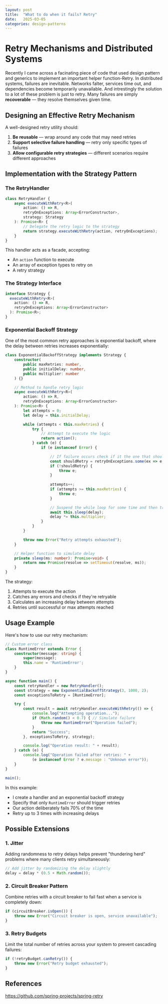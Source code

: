 ```yaml
---
layout: post
title:  "What to do when it fails? Retry"
date:   2025-03-05
categories: design-patterns
---
```

# Retry Mechanisms and Distributed Systems

Recently I came across a facinating piece of code that used design pattern and generics to implement an important helper function-Retry. In distributed systems, failures are inevitable. Networks falter, services time out, and dependencies become temporarily unavailable. And intrestingly the solution to a lot of these problem is just to retry. Many failures are simply **recoverable** — they resolve themselves given time. 


## Designing an Effective Retry Mechanism

A well-designed retry utility should:

1. **Be reusable** — wrap around any code that may need retries
2. **Support selective failure handling** — retry only specific types of failures 
3. **Allow configurable retry strategies** — different scenarios require different approaches

## Implementation with the Strategy Pattern


### The RetryHandler

```typescript
class RetryHandler {
    async executeWithRetry<R>(
        action: () => R, 
        retryOnExceptions: Array<ErrorConstructor>, 
        strategy: Strategy
    ): Promise<R> {
        // Delegate the retry logic to the strategy
        return strategy.executeWithRetry(action, retryOnExceptions);
    }
}
```

This handler acts as a facade, accepting:
- An `action` function to execute
- An array of exception types to retry on
- A retry strategy

### The Strategy Interface

```typescript
interface Strategy {
  executeWithRetry<R>(
    action: () => R, 
    retryOnExceptions: Array<ErrorConstructor>
  ): Promise<R>;
}
```

### Exponential Backoff Strategy

One of the most common retry approaches is exponential backoff, where the delay between retries increases exponentially:

```typescript
class ExponentialBackoffStrategy implements Strategy {
    constructor(
        public maxRetries: number, 
        public initialDelay: number, 
        public multiplier: number
    ) {}

    // Method to handle retry logic
    async executeWithRetry<R>(
        action: () => R, 
        retryOnExceptions: Array<ErrorConstructor>
    ): Promise<R> {
        let attempts = 0;
        let delay = this.initialDelay;

        while (attempts < this.maxRetries) {
            try {
                // Attempt to execute the logic 
                return action();
            } catch (e) {
                if (e instanceof Error) {

                    // If failure occurs check if it the one that should be retried
                    const shouldRetry = retryOnExceptions.some(ex => e instanceof ex);
                    if (!shouldRetry) {
                        throw e;
                    }
                    
                    attempts++;
                    if (attempts >= this.maxRetries) {
                        throw e;
                    }

                    // Suspend the while loop for some time and then try again
                    await this.sleep(delay);
                    delay *= this.multiplier;
                }
            }
        }

        throw new Error("Retry attempts exhausted");
    }

    // Helper function to simulate delay
    private sleep(ms: number): Promise<void> {
        return new Promise(resolve => setTimeout(resolve, ms));
    }
}
```

The strategy:
1. Attempts to execute the action
2. Catches any errors and checks if they're retryable
3. Calculates an increasing delay between attempts
4. Retries until successful or max attempts reached

## Usage Example

Here's how to use our retry mechanism:

```typescript
// Custom error class
class RuntimeError extends Error {
    constructor(message: string) {
        super(message);
        this.name = 'RuntimeError';
    }
}

async function main() {
    const retryHandler = new RetryHandler();
    const strategy = new ExponentialBackoffStrategy(3, 1000, 2);
    const exceptionsToRetry = [RuntimeError];

    try {
        const result = await retryHandler.executeWithRetry(() => {
            console.log("Attempting operation...");
            if (Math.random() < 0.7) { // Simulate failure
                throw new RuntimeError("Operation failed");
            }
            return "Success";
        }, exceptionsToRetry, strategy);

        console.log("Operation result: " + result);
    } catch (e) {
        console.log("Operation failed after retries: " + 
            (e instanceof Error ? e.message : "Unknown error"));
    }
}

main();
```

In this example:
- I create a handler and an exponential backoff strategy
- Specify that only `RuntimeError` should trigger retries
- Our action deliberately fails 70% of the time
- Retry up to 3 times with increasing delays

## Possible Extensions

### 1. Jitter

Adding randomness to retry delays helps prevent "thundering herd" problems where many clients retry simultaneously:

```typescript
// Add jitter by randomizing the delay slightly
delay = delay * (0.5 + Math.random());
```

### 2. Circuit Breaker Pattern

Combine retries with a circuit breaker to fail fast when a service is completely down:

```typescript
if (circuitBreaker.isOpen()) {
    throw new Error("Circuit breaker is open, service unavailable");
}
```

### 3. Retry Budgets

Limit the total number of retries across your system to prevent cascading failures:

```typescript
if (!retryBudget.canRetry()) {
    throw new Error("Retry budget exhausted");
}
```

## References 

https://github.com/spring-projects/spring-retry